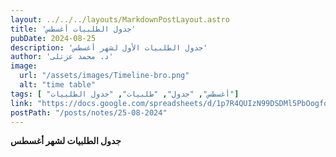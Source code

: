 ```yaml
---
layout: ../../../layouts/MarkdownPostLayout.astro
title: 'جدول الطلبيات أغسطس'
pubDate: 2024-08-25
description: 'جدول الطلبيات الأول لشهر أغسطس'
author: 'د. محمد عزتلى'
image:
  url: "/assets/images/Timeline-bro.png"
  alt: "time table"
tags: [ "أغسطس", "جدول", "طلبيات", "جدول الطلبيات"]
link: "https://docs.google.com/spreadsheets/d/1p7R4QUIzN99DSDMl5PbOogfqLyZj5pn7/edit?usp=sharing&ouid=106439338913487915657&rtpof=true&sd=true"
postPath: "/posts/notes/25-08-2024"
---
```



**جدول الطلبيات لشهر أغسطس**